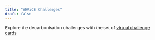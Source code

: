 ```yaml
---
title: "ADViCE Challenges"
draft: false
---
```


Explore the decarbonisation challenges with the set of [virtual challenge cards](https://es-catapult.github.io/advice-challenge/) 
